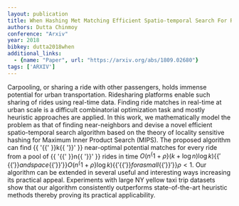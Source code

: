 ```yaml
---
layout: publication
title: When Hashing Met Matching Efficient Spatio-temporal Search For Ridesharing
authors: Dutta Chinmoy
conference: "Arxiv"
year: 2018
bibkey: dutta2018when
additional_links:
  - {name: "Paper", url: "https://arxiv.org/abs/1809.02680"}
tags: ['ARXIV']
---
```

Carpooling, or sharing a ride with other passengers, holds immense potential for urban transportation. Ridesharing platforms enable such sharing of rides using real-time data. Finding ride matches in real-time at urban scale is a difficult combinatorial optimization task and mostly heuristic approaches are applied. In this work, we mathematically model the problem as that of finding near-neighbors and devise a novel efficient spatio-temporal search algorithm based on the theory of locality sensitive hashing for Maximum Inner Product Search (MIPS). The proposed algorithm can find \{\{ '\{\{' \}\}k\{\{ '\}\}' \}\} near-optimal potential matches for every ride from a pool of \{\{ '\{\{' \}\}n\{\{ '\}\}' \}\} rides in time $O(n^\{1 + \rho\} (k + \log n) \log k)\{\{ '\{\{' \}\} and space \{\{ '\}\}' \}\}O(n^\{1 + \rho\} \log k)\{\{ '\{\{' \}\} for a small \{\{ '\}\}' \}\}\rho < 1$. Our algorithm can be extended in several useful and interesting ways increasing its practical appeal. Experiments with large NY yellow taxi trip datasets show that our algorithm consistently outperforms state-of-the-art heuristic methods thereby proving its practical applicability.
